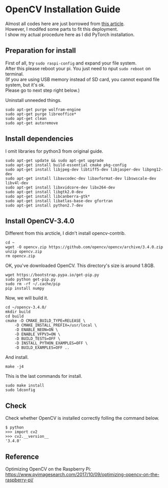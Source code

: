 
# OpenCV Installation Guide

Almost all codes here are just borrowed from [this article](https://www.pyimagesearch.com/2017/10/09/optimizing-opencv-on-the-raspberry-pi/).  
However, I modifed some parts to fit this deployment.  
I show my actual procedure here as I did PyTorch installation.  

## Preparation for install  

First of all, try  ```sudo raspi-config``` and expand your file system.  
After this please reboot your pi. You just need to nput ```sudo reboot``` on terminal.  
(If you are using USB memory instead of SD card, you cannot expand file system, but it's ok.  
Please go to next step right below.)  

Uninstall unneeded things.  
```
sudo apt-get purge wolfram-engine
sudo apt-get purge libreoffice*
sudo apt-get clean
sudo apt-get autoremove
```

## Install dependencies  
I omit libraries for python3 from original guide.  
```
sudo apt-get update && sudo apt-get upgrade  
sudo apt-get install build-essential cmake pkg-config  
sudo apt-get install libjpeg-dev libtiff5-dev libjasper-dev libpng12-dev  
sudo apt-get install libavcodec-dev libavformat-dev libswscale-dev libv4l-dev  
sudo apt-get install libxvidcore-dev libx264-dev  
sudo apt-get install libgtk2.0-dev  
sudo apt-get install libcanberra-gtk*  
sudo apt-get install libatlas-base-dev gfortran  
sudo apt-get install python2.7-dev  
```

## Install OpenCV-3.4.0  

Different from this arcticle, I didn't install opencv-contrib.  
```
cd ~
wget -O opencv.zip https://github.com/opencv/opencv/archive/3.4.0.zip
unzip opencv.zip
rm opencv.zip
```
OK, you've downloaded OpenCV.
This directory's size is around 1.8GB.  
```
wget https://bootstrap.pypa.io/get-pip.py  
sudo python get-pip.py  
sudo rm -rf ~/.cache/pip  
pip install numpy  
```
Now, we will build it.  
```	
cd ~/opencv-3.4.0/  
mkdir build  
cd build  
cmake -D CMAKE_BUILD_TYPE=RELEASE \  
    -D CMAKE_INSTALL_PREFIX=/usr/local \  
    -D ENABLE_NEON=ON \  
    -D ENABLE_VFPV3=ON \  
    -D BUILD_TESTS=OFF \  
    -D INSTALL_PYTHON_EXAMPLES=OFF \  
    -D BUILD_EXAMPLES=OFF ..  
```
And install.  
```    
make -j4  
```
This is the last commands for install.  
```
sudo make install
sudo ldconfig
```

## Check
Check whether OpenCV is installed correctly folling the command below.  

```
$ python  
>>> import cv2
>>> cv2.__version__
'3.4.0'
```

## Reference  
Optimizing OpenCV on the Raspberry Pi:  
https://www.pyimagesearch.com/2017/10/09/optimizing-opencv-on-the-raspberry-pi/ 
